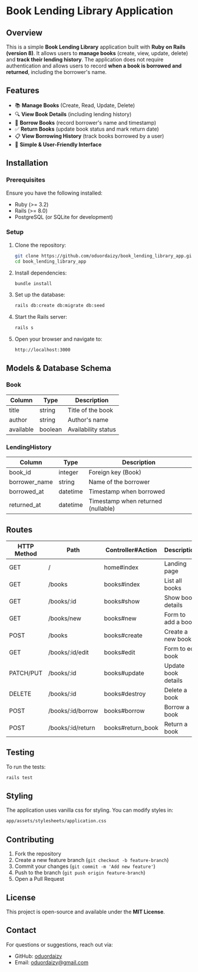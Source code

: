 # Book Lending Library Application

## Overview
This is a simple **Book Lending Library** application built with **Ruby on Rails (version 8)**. It allows users to **manage books** (create, view, update, delete) and **track their lending history**. The application does not require authentication and allows users to record **when a book is borrowed and returned**, including the borrower's name.

## Features
- 📚 **Manage Books** (Create, Read, Update, Delete)
- 🔍 **View Book Details** (including lending history)
- 📖 **Borrow Books** (record borrower's name and timestamp)
- ✅ **Return Books** (update book status and mark return date)
- 📋 **View Borrowing History** (track books borrowed by a user)
- 🚀 **Simple & User-Friendly Interface**

## Installation
### Prerequisites
Ensure you have the following installed:
- Ruby (>= 3.2)
- Rails (>= 8.0)
- PostgreSQL (or SQLite for development)

### Setup
1. Clone the repository:
   ```sh
   git clone https://github.com/oduordaizy/book_lending_library_app.git
   cd book_lending_library_app
   ```

2. Install dependencies:
   ```sh
   bundle install
   ```

3. Set up the database:
   ```sh
   rails db:create db:migrate db:seed
   ```

4. Start the Rails server:
   ```sh
   rails s
   ```

5. Open your browser and navigate to:
   ```
   http://localhost:3000
   ```

## Models & Database Schema
### **Book**
| Column      | Type    | Description              |
|------------|--------|--------------------------|
| title      | string | Title of the book       |
| author     | string | Author's name           |
| available  | boolean | Availability status     |

### **LendingHistory**
| Column         | Type    | Description                          |
|---------------|--------|----------------------------------|
| book_id       | integer | Foreign key (Book)              |
| borrower_name | string  | Name of the borrower            |
| borrowed_at   | datetime | Timestamp when borrowed         |
| returned_at   | datetime | Timestamp when returned (nullable) |

## Routes
| HTTP Method | Path               | Controller#Action     | Description |
|------------|------------------|-----------------|-------------|
| GET        | /                | home#index     | Landing page |
| GET        | /books           | books#index    | List all books |
| GET        | /books/:id       | books#show     | Show book details |
| GET        | /books/new       | books#new      | Form to add a book |
| POST       | /books           | books#create   | Create a new book |
| GET        | /books/:id/edit  | books#edit     | Form to edit book |
| PATCH/PUT  | /books/:id       | books#update   | Update book details |
| DELETE     | /books/:id       | books#destroy  | Delete a book |
| POST       | /books/:id/borrow | books#borrow  | Borrow a book |
| POST       | /books/:id/return | books#return_book | Return a book |

## Testing
To run the tests:
```sh
rails test
```

## Styling
The application uses vanilla css for styling. You can modify styles in:
```sh
app/assets/stylesheets/application.css
```

## Contributing
1. Fork the repository
2. Create a new feature branch (`git checkout -b feature-branch`)
3. Commit your changes (`git commit -m 'Add new feature'`)
4. Push to the branch (`git push origin feature-branch`)
5. Open a Pull Request

## License
This project is open-source and available under the **MIT License**.

## Contact
For questions or suggestions, reach out via:
- GitHub: [oduordaizy](https://github.com/yourusername)
- Email: oduordaizy@gmail.com
